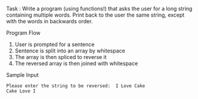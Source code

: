 Task : Write a program (using functions!) that asks the user for a long string containing multiple words. Print back to the user the same string, except with the words in backwards order. 

Program Flow
1. User is prompted for a sentence
2. Sentence is split into an array by whitespace
3. The array is then spliced to reverse it
4. The reversed array is then joined with whitespace

Sample Input

```
Please enter the string to be reversed:  I Love Cake
Cake Love I
```
